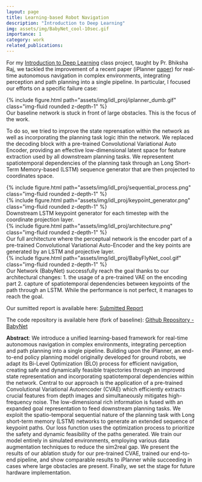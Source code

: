 ```yaml
---
layout: page
title: Learning-based Robot Navigation
description: "Introduction to Deep Learning"
img: assets/img/BabyNet_cool-10sec.gif
importance: 1
category: work
related_publications: 
---
```


For my [Introduction to Deep Learning](https://deeplearning.cs.cmu.edu/F23/index.html) class project, taught by Pr. Bhiksha Raj, we tackled the improvement of a recent paper (iPlanner [paper](https://www.roboticsproceedings.org/rss19/p064.pdf)) for real-time autonomous navigation in complex environments, integrating perception and path planning into a single pipeline. In particular, I focused our efforts on a specific failure case: 

<div class="row justify-content-sm-center">
    <div class="col-sm mt-3 mt-md-0">
        {% include figure.html path="assets/img/idl_proj/iplanner_dumb.gif" class="img-fluid rounded z-depth-1" %}
    </div>
</div>

<div class="caption">
    Our baseline network is stuck in front of large obstacles. This is the focus of the work.
</div>

To do so, we tried to improve the state reprensation within the network as well as incorporating the planning task logic ithin the network. We replaced the decoding block with a pre-trained Convolutional Variational Auto Encoder, providing an effective low-dimensional latent space for feature extraction used by all downstream planning tasks. We representent spatiotemporal dependencies of the planning task through an Long Short-Term Memory-based (LSTM) sequence generator that are then projected to coordinates space.


<div class="row justify-content-sm-center">
    <div class="col-sm-6 mt-3 mt-md-0 d-flex align-items-center">
        {% include figure.html path="assets/img/idl_proj/sequential_process.png" class="img-fluid rounded z-depth-1" %}
    </div>
    <div class="col-sm-6 mt-3 mt-md-0 d-flex align-items-center">
        {% include figure.html path="assets/img/idl_proj/keypoint_generator.png" class="img-fluid rounded z-depth-1" %}
    </div>
</div>
<div class="caption">
    Downstream LSTM keypoint generator for each timestep with the coordinate projection
    layer.  
</div>


<div class="row justify-content-sm-center">
    <div class="col-sm-10 mt-3 mt-md-0">
        {% include figure.html path="assets/img/idl_proj/architecture.png" class="img-fluid rounded z-depth-1" %}
    </div>
</div>
<div class="caption">
    Our full architecture where the perceptual network is the encoder part of a pre-trained Convolutional Variational Auto-Encoder and the key points are generated by an LSTM and projective layer.  
</div>


<div class="row justify-content-sm-center">
    <div class="col-sm mt-3 mt-md-0">
        {% include figure.html path="assets/img/idl_proj/BabyFlyNet_cool.gif" class="img-fluid rounded z-depth-1" %}
    </div>
</div>
<div class="caption">
    Our Network (BabyNet) successfully reach the goal thanks to our architectural changes: 1. the usage of a pre-trained VAE on the encoding part 2. capture of spatiotemporal dependencies between keypoints of the path through an LSTM. While the performance is not perfect, it manages to reach the goal.
</div>


Our sumitted report is available here: [Submitted Report](https://drive.google.com/file/d/1GPz8BDxt3FrRSgodKm9alad00Uupmgmz/view?usp=sharing)

The code repository is available here (fork of baseline): [Github Repository - BabyNet](https://github.com/Ibrassow/BabyNet)



**Abstract**: We introduce a unified learning-based framework for real-time autonomous navigation in complex environments, integrating perception and path planning into a single pipeline. Building upon the iPlanner, an end-to-end policy planning model originally developed for ground robots, we adapt its Bi-Level Optimization (BLO) process for efficient navigation, creating safe and dynamically feasible trajectories through an improved state representation and incorporating spatiotemporal dependencies within the network. Central to our approach is the application of a pre-trained Convolutional Variational Autoencoder (CVAE) which efficiently extracts crucial features from depth images and simultaneously mitigates high-frequency noise. The low-dimensional rich information is fused with an expanded goal representation to feed downstream planning tasks. We exploit the spatio-temporal sequential nature of the planning task with Long short-term memory (LSTM) networks to generate an extended sequence of keypoint paths. Our loss function uses the optimization process to prioritize the safety and dynamic feasibility of the paths generated. We train our model entirely in simulated environments, employing various data augmentation techniques to reduce the sim2real gap. We present the results of our ablation study for our pre-trained CVAE, trained our end-to-end pipeline, and show comparable results to iPlanner while succeeding in cases where large obstacles are present. Finally, we set the stage for future hardware implementation.

